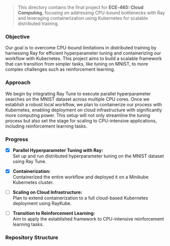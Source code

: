 
> This directory contains the final project for **ECE‑465: Cloud Computing**, focusing on addressing CPU-bound bottlenecks with Ray and leveraging containerization using Kubernetes for scalable distributed training.


### Objective  
Our goal is to overcome CPU-bound limitations in distributed training by harnessing Ray for efficient hyperparameter tuning and containerizing our workflow with Kubernetes. This project aims to build a scalable framework that can transition from simpler tasks, like tuning on MNIST, to more complex challenges such as reinforcement learning.



### Approach  
We begin by integrating Ray Tune to execute parallel hyperparameter searches on the MNIST dataset across multiple CPU cores. Once we establish a robust local workflow, we plan to containerize our process with Kubernetes, enabling deployment on cloud infrastructure with significantly more computing power. This setup will not only streamline the tuning process but also set the stage for scaling to CPU-intensive applications, including reinforcement learning tasks.


### Progress

- [x] **Parallel Hyperparameter Tuning with Ray:**  
  Set up and run distributed hyperparameter tuning on the MNIST dataset using Ray Tune.

- [x] **Containerization:**  
  Containerized the entire workflow and deployed it on a Minikube Kubernetes cluster.

- [ ] **Scaling on Cloud Infrastructure:**  
  Plan to extend containerization to a full cloud-based Kubernetes deployment using RayKube.

- [ ] **Transition to Reinforcement Learning:**  
  Aim to apply the established framework to CPU-intensive reinforcement learning tasks.


### Repository Structure

```
```

